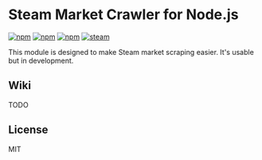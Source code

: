 # Steam Market Crawler for Node.js
[![npm](https://img.shields.io/npm/v/npm.svg?style=flat-square)](https://www.npmjs.com/package/node-steam-market-crawler)
[![npm](https://img.shields.io/npm/dm/localeval.svg?style=flat-square)](https://www.npmjs.com/package/node-steam-market-crawler)
[![npm](https://img.shields.io/npm/l/express.svg?style=flat-square)](https://github.com/pepzwee/node-steam-market-crawlerblob/master/LICENSE)
[![steam](https://img.shields.io/badge/steam-donate-green.svg?style=flat-square)](https://steamcommunity.com/tradeoffer/new/?partner=78261062&token=2_WUiltH)

This module is designed to make Steam market scraping easier. It's usable but in development.

Wiki
----
TODO

License
----
MIT
